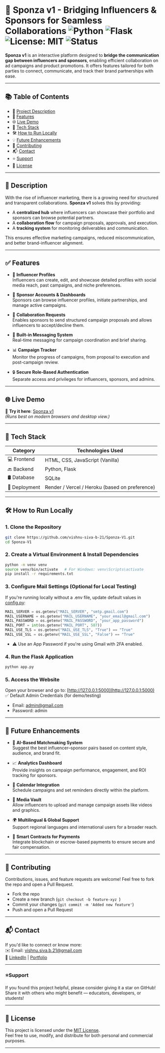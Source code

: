 # 🤝 Sponza v1 - Bridging Influencers & Sponsors for Seamless Collaborations ![Python](https://img.shields.io/badge/Python-3.8%2B-blue) ![Flask](https://img.shields.io/badge/Flask-2.0%2B-yellow) ![License: MIT](https://img.shields.io/badge/License-MIT-green.svg) ![Status](https://img.shields.io/badge/status-active-brightgreen)

**Sponza v1** is an interactive platform designed to **bridge the communication gap between influencers and sponsors**, enabling efficient collaboration on ad campaigns and product promotions. It offers features tailored for both parties to connect, communicate, and track their brand partnerships with ease.

---

## 📚 Table of Contents

- 📝 [Project Description](#description)
- 🌟 [Features](#features)
- 🌐 [Live Demo](#live-demo)
- 🧰 [Tech Stack](#tech-stack)
- 🛠️ [How to Run Locally](#how-to-run-locally)
- 💡 [Future Enhancements](#future-enhancements)
- 🤝 [Contributing](#contributing)
- 📬 [Contact](#contact)
- ⭐ [Support](#support)
- 📝 [License](#license)

---

<a id="description"></a>

## 📝 Description

With the rise of influencer marketing, there is a growing need for structured and transparent collaborations. **Sponza v1** solves this by providing:

- A **centralized hub** where influencers can showcase their portfolio and sponsors can browse potential partners.
- A **collaboration flow** for campaign proposals, approvals, and execution.
- A **tracking system** for monitoring deliverables and communication.

This ensures effective marketing campaigns, reduced miscommunication, and better brand-influencer alignment.

---

<a id="features"></a>

## ✅ Features

- 👤 **Influencer Profiles**  
  Influencers can create, edit, and showcase detailed profiles with social media reach, past campaigns, and niche preferences.

- 🏢 **Sponsor Accounts & Dashboards**  
  Sponsors can browse influencer profiles, initiate partnerships, and manage active campaigns.

- 📩 **Collaboration Requests**  
  Enables sponsors to send structured campaign proposals and allows influencers to accept/decline them.

- 💬 **Built-in Messaging System**  
  Real-time messaging for campaign coordination and brief sharing.

- 📊 **Campaign Tracker**  
  Monitor the progress of campaigns, from proposal to execution and post-campaign review.

- 🔒 **Secure Role-Based Authentication**  
  Separate access and privileges for influencers, sponsors, and admins.

---

<a id="live-demo"></a>

## 🌐 Live Demo

🔗 **Try it here**: [Sponza v1](https://sponza-v1-ri0t.onrender.com/)  
_(Runs best on modern browsers and desktop view.)_

---

<a id="tech-stack"></a>

## 🧰 Tech Stack

| Category      | Technologies Used                              |
| ------------- | ---------------------------------------------- |
| 💻 Frontend   | HTML, CSS, JavaScript (Vanilla)                |
| 🔙 Backend    | Python, Flask                                  |
| 🛢️ Database   | SQLite                                         |
| 🚀 Deployment | Render / Vercel / Heroku (based on preference) |

---

<a id="how-to-run-locally"></a>

## 🛠️ How to Run Locally

### 1. Clone the Repository

```bash
git clone https://github.com/vishnu-siva-b-21/Sponza-V1.git
cd Sponza-V1
```

### 2. Create a Virtual Environment & Install Dependencies

```bash
python -m venv venv
source venv/bin/activate   # For Windows: venv\Scripts\activate
pip install -r requirements.txt
```

### 3. Configure Mail Settings (Optional for Local Testing)

If you're running locally without a .env file, update default values in [config.py](sponza_app/config.py):

```python
MAIL_SERVER = os.getenv("MAIL_SERVER", "smtp.gmail.com")
MAIL_USERNAME = os.getenv("MAIL_USERNAME", "your_email@gmail.com")
MAIL_PASSWORD = os.getenv("MAIL_PASSWORD", "your_app_password")
MAIL_PORT = int(os.getenv("MAIL_PORT", 587))
MAIL_USE_TLS = os.getenv("MAIL_USE_TLS", "True") == "True"
MAIL_USE_SSL = os.getenv("MAIL_USE_SSL", "False") == "True"
```

- ⚠️ Use an App Password if you're using Gmail with 2FA enabled.

### 4. Run the Flask Application

```bash
python app.py
```

### 5. Access the Website

Open your browser and go to: [http://127.0.0.1:5000](http://127.0.0.1:5000)  
✅ Default Admin Credentials (for demo/testing)

- Email: admin@gmail.com
- Password: admin

---

<a id="future-enhancements"></a>

## 🌱 Future Enhancements

- 🧠 **AI-Based Matchmaking System**  
  Suggest the best influencer–sponsor pairs based on content style, audience, and brand fit.

- 📈 **Analytics Dashboard**  
  Provide insights on campaign performance, engagement, and ROI tracking for sponsors.

- 📅 **Calendar Integration**  
  Schedule campaigns and set reminders directly within the platform.

- 🎥 **Media Vault**  
  Allow influencers to upload and manage campaign assets like videos and graphics.

- 🌍 **Multilingual & Global Support**  
  Support regional languages and international users for a broader reach.

- 🧾 **Smart Contracts for Payments**  
  Integrate blockchain or escrow-based payments to ensure secure and fair compensation.

---

<a id="contributing"></a>

## 🤝 Contributing

Contributions, issues, and feature requests are welcome!
Feel free to fork the repo and open a Pull Request.

- Fork the repo
- Create a new branch (`git checkout -b feature-xyz `)
- Commit your changes (`git commit -m 'Added new feature'`)
- Push and open a Pull Request

---

<a id="contact"></a>

## 📬 Contact

If you'd like to connect or know more:  
 ✉️ Email: vishnu.siva.b.21@gmail.com  
 🔗 [LinkedIn](https://www.linkedin.com/in/b-vishnu-siva/) | [Portfolio](https://vishnusiva.site/)

---

<a id="support"></a>

### ⭐Support

If you found this project helpful, please consider giving it a star on GitHub!  
Share it with others who might benefit — educators, developers, or students!

---

<a id="license"></a>

## 📄 License

This project is licensed under the [MIT License](LICENSE.md).  
Feel free to use, modify, and distribute for both personal and commercial purposes.

---
